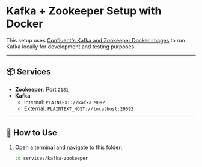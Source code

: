 # Kafka + Zookeeper Setup with Docker

This setup uses [Confluent's Kafka and Zookeeper Docker images](https://hub.docker.com/r/confluentinc/cp-kafka) to run Kafka locally for development and testing purposes.

---

## 📦 Services

- **Zookeeper**: Port `2181`
- **Kafka**:
  - Internal: `PLAINTEXT://kafka:9092`
  - External: `PLAINTEXT_HOST://localhost:29092`

---

## 🚀 How to Use

1. Open a terminal and navigate to this folder:

   ```bash
   cd services/kafka-zookeeper
